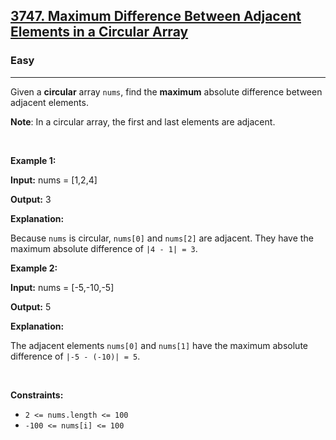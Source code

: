 <h2><a href="https://leetcode.com/problems/maximum-difference-between-adjacent-elements-in-a-circular-array">3747. Maximum Difference Between Adjacent Elements in a Circular Array</a></h2><h3>Easy</h3><hr><p>Given a <strong>circular</strong> array <code>nums</code>, find the <b>maximum</b> absolute difference between adjacent elements.</p>

<p><strong>Note</strong>: In a circular array, the first and last elements are adjacent.</p>

<p>&nbsp;</p>
<p><strong class="example">Example 1:</strong></p>

<div class="example-block">
<p><strong>Input:</strong> <span class="example-io">nums = [1,2,4]</span></p>

<p><strong>Output:</strong> <span class="example-io">3</span></p>

<p><strong>Explanation:</strong></p>

<p>Because <code>nums</code> is circular, <code>nums[0]</code> and <code>nums[2]</code> are adjacent. They have the maximum absolute difference of <code>|4 - 1| = 3</code>.</p>
</div>

<p><strong class="example">Example 2:</strong></p>

<div class="example-block">
<p><strong>Input:</strong> <span class="example-io">nums = [-5,-10,-5]</span></p>


<p><strong>Output:</strong> <span class="example-io">5</span></p>

<p><strong>Explanation:</strong></p>

<p>The adjacent elements <code>nums[0]</code> and <code>nums[1]</code> have the maximum absolute difference of <code>|-5 - (-10)| = 5</code>.</p>
</div>

<p>&nbsp;</p>
<p><strong>Constraints:</strong></p>

<ul>
	<li><code>2 &lt;= nums.length &lt;= 100</code></li>
	<li><code>-100 &lt;= nums[i] &lt;= 100</code></li>
</ul>
